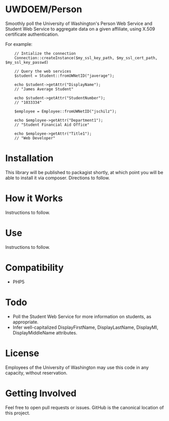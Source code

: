 UWDOEM/Person
=============

Smoothly poll the University of Washington's Person Web Service and Student Web Service to aggregate data on a given affiliate, using X.509 certificate authentication.

For example:

```
    // Intialize the connection
    Connection::createInstance($my_ssl_key_path, $my_ssl_cert_path, $my_ssl_key_passwd)
    
    // Query the web services
    $student = Student::fromUWNetID("javerage");
    
    echo $student->getAttr("DisplayName");
    // "James Average Student"
    
    echo $student->getAttr("StudentNumber");
    // "1033334"
    
    $employee = Employee::fromUWNetID("jschilz");
    
    echo $employee->getAttr("Department1");
    // "Student Financial Aid Office"
    
    echo $employee->getAttr("Title1");
    // "Web Developer"

```


Installation
===============

This library will be published to packagist shortly, at which point you will be able to install it via composer. Directions to follow.

How it Works
============

Instructions to follow.

Use
===

Instructions to follow.


Compatibility
=============

* PHP5


Todo
====

* Poll the Student Web Service for more information on students, as appropriate.
* Infer well-capitalized DisplayFirstName, DisplayLastName, DisplayMI, DisplayMiddleName attributes.

License
====

Employees of the University of Washington may use this code in any capacity, without reservation.

Getting Involved
================

Feel free to open pull requests or issues. GitHub is the canonical location of this project.
